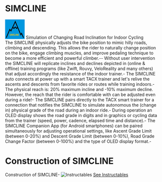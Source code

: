 # SIMCLINE 
<img src="https://github.com/Berg0162/simcline/blob/master/images/SC_logo.png" width="64" height="64" alt="SIMCLINE Icon"> Simulation of Changing Road Inclination for Indoor Cycling<br/>
The SIMCLINE physically adjusts the bike position to mimic hilly roads, climbing and descending. This allows the rider to naturally change position on the bike, engage climbing muscles, and improve pedaling technique to become a more efficient and powerful climber.--
Without user intervention the SIMCLINE will replicate inclines and declines depicted in (online & offline) training programs (like Zwift, Rouvy, VeloReality and many others) that adjust accordingly the resistance of the indoor trainer.-
The SIMCLINE auto connects at power up with a smart TACX trainer and let's relive the ascents and descents from favorite rides or routes while training indoors.-
The physical reach is: 20% maximum incline and -10% maximum decline. However, the reach that the rider is comfortable with can be adjusted even during a ride!-
The SIMCLINE pairs directly to the TACX smart trainer for a connection that notifies the SIMCLINE to simulate autonomous the (change in) physical grade of the road during an indoor ride.-
During operation an OLED display shows the road grade in digits and in graphics or cycling data from the trainer (speed, power, cadence, elapsed time and distance).-
The SIMCLINE Companion App (for Android smartphones) can be paired simultaneously for adjusting operational settings, like Ascent Grade Limit (between 0-20%) and Descent Grade Limit (between 0-10%), Road Grade Change Factor (between 0-100%) and the type of OLED display format.-

# Construction of SIMCLINE


Construction of SIMCLINE-
<img src="https://www.instructables.com/assets/img/instructables-logo-v2.png" width="32" height="48" alt="Instructables"> [See Instructables](https://www.instructables.com)

